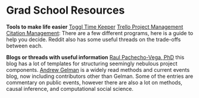 # Grad School Resources 

**Tools to make life easier** 
[Toggl Time Keeper](https://toggl.com/) 
[Trello Project Management](https://trello.com/)
[Citation Management](https://www.library.northwestern.edu/research/scholarly/citation-management.html): There are a few different programs, here is a guide to help you decide. Reddit also has some useful threads on the trade-offs between each. 


**Blogs or threads with useful information** 
[Raul Pachecho-Vega, PhD](http://www.raulpacheco.org/resources/) this blog has a lot of templates for structuring seemingly nebulous project components.
[Andrew Gelman](https://statmodeling.stat.columbia.edu/) is a widely read methods and current events blog, now including contributors other than Gelman. Some of the entries are commentary on public events, however there are also a lot on methods, causal inference, and computational social science. 

